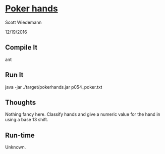 # [Poker hands](http://projecteuler.net/problem=54)
Scott Wiedemann

12/19/2016

## Compile It
ant


## Run It
java -jar ./target/pokerhands.jar p054_poker.txt

## Thoughts
Nothing fancy here.  Classify hands and give a numeric value for the hand in using a base 13 shift.

## Run-time
Unknown.
